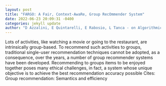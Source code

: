 ```yaml
--- 
layout: post 
title: "FARGO: A Fair, Context-AwaRe, Group RecOmmender System" 
date: 2022-06-23 20:09:31 -0400 
categories: jekyll update 
author: "D Azzalini, E Quintarelli, E Rabosio, L Tanca - on Algorithmic Bias in Search and , 2022" 
--- 
```

Lots of activities, like watching a movie or going to the restaurant, are intrinsically group-based. To recommend such activities to groups, traditional single-user recommendation techniques cannot be adopted, as a consequence, over the years, a number of group recommender systems have been developed. Recommending to groups items to be enjoyed together poses many ethical challenges, in fact, a system whose unique objective is to achieve the best recommendation accuracy possible Cites: Group recommendation: Semantics and efficiency